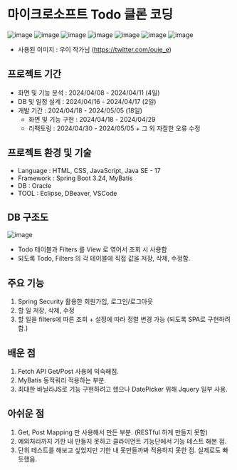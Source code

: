# 마이크로소프트 Todo 클론 코딩
![image](https://github.com/jeongjayun/Todo/assets/116062065/20406348-61f2-4acf-90ff-2f43a46535ef)
![image](https://github.com/jeongjayun/Todo/assets/116062065/4f31bbe2-31e4-497c-9b81-879ff008d8ec)
![image](https://github.com/jeongjayun/Todo/assets/116062065/9ed821c9-b954-48e9-8c6c-3d6393bd8642)
![image](https://github.com/jeongjayun/Todo/assets/116062065/8848fa68-55ad-482f-afe4-183ad90b2acd)
![image](https://github.com/jeongjayun/Todo/assets/116062065/e67b57c6-57a3-4e65-96de-b37046d9772d)
![image](https://github.com/jeongjayun/Todo/assets/116062065/23682e7a-5390-475b-8d87-d762a1a79863)
![image](https://github.com/jeongjayun/Todo/assets/116062065/fe08916d-33c9-4f45-8b32-8e27e2a8e756)

- 사용된 이미지 : 우이 작가님 (https://twitter.com/ouie_e)

## 프로젝트 기간
- 화면 및 기능 분석 : 2024/04/08 - 2024/04/11 (4일)
- DB 및 일정 설계 : 2024/04/16 - 2024/04/17 (2일) 
- 개발 기간 : 2024/04/18 - 2024/05/05 (18일)
  - 화면 및 기능 구현 : 2024/04/18 - 2024/04/29
  - 리팩토링 : 2024/04/30 - 2024/05/05 + 그 외 자잘한 오류 수정 
  
## 프로젝트 환경 및 기술
- Language : HTML, CSS, JavaScript, Java SE - 17
- Framework : Spring Boot 3.24, MyBatis
- DB : Oracle
- TOOL : Eclipse, DBeaver, VSCode

## DB 구조도
![image](https://github.com/jeongjayun/Todo/assets/116062065/9f32892a-d581-4201-8f22-5c5028493cd5)
- Todo 테이블과 Filters 를 View 로 엮어서 조회 시 사용함
- 되도록 Todo, Filters 의 각 테이블에 직접 값을 저장, 삭제, 수정함.

## 주요 기능
  1. Spring Security 활용한 회원가입, 로그인/로그아웃
  2. 할 일 저장, 삭제, 수정
  3. 할 일을 filters에 따른 조회 + 설정에 따라 정렬 변경 가능 (되도록 SPA로 구현하려 함.)

## 배운 점
1. Fetch API Get/Post 사용에 익숙해짐.
2. MyBatis 동적쿼리 적용하는 부분.
3. 최대한 바닐라JS로 기능 구현하려고 했으나 DatePicker 위해 Jquery 일부 사용.

## 아쉬운 점
1. Get, Post Mapping 만 사용해서 만든 부분. (RESTful 하게 만들지 못함)
2. 예외처리까지 기한 내 만들지 못하고 클라이언트 기능단에서 기능 테스트 해본 점.
3. 단위 테스트를 해보고 싶었지만 기한 내 못만들까봐 적용하지 못한 점. 실제로도 빠듯했음.
